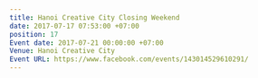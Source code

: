 ```yaml
---
title: Hanoi Creative City Closing Weekend
date: 2017-07-17 07:53:00 +07:00
position: 17
Event date: 2017-07-21 00:00:00 +07:00
Venue: Hanoi Creative City
Event URL: https://www.facebook.com/events/143014529610291/
---
```


